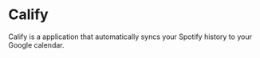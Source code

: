 # Calify
Calify is a application that automatically syncs your Spotify history to your Google calendar. 
